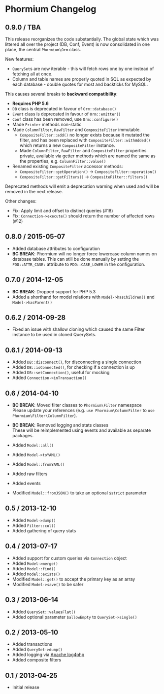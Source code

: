 Phormium Changelog
==================

0.9.0 / TBA
-----------

This release reorganizes the code substantially. The global state which was
littered all over the project (DB, Conf, Event) is now consolidated in one
place, the central `Phormium\Orm` class.

New features:

* `QuerySet`s are now iterable - this will fetch rows one by one instead of
  fetching all at once.
* Column and table names are properly quoted in SQL as expected by each
  database - double quotes for most and backticks for MySQL.

This causes several breaks to **backward compatibility**:

* **Requires PHP 5.6**
* `DB` class is deprecated in favour of `Orm::database()`
* `Event` class is deprecated in favour of `Orm::emitter()`
* `Conf` class has been removed, use `Orm::configure()`
* Made `Printer` methods non-static
* Made `ColumnFilter`, `RawFilter` and `CompositeFilter` immutable.
  * `CompositeFilter::add()` no longer exists because it mutated the filter, and
   has been replaced with `CompositeFilter::withAdded()` which returns a new
   `CompositeFilter` instance.
  * Made `ColumnFilter`, `RawFilter` and `CompositeFilter` properties private,
   available via getter methods which are named the same as the properties, e.g.
   `ColumnFilter::value()`
* Renamed existing `CompositeFilter` accessor methods:
  * `CompositeFilter::getOperation()` -> `CompositeFilter::operation()`
  * `CompositeFilter::getFilters()` -> `CompositeFilter::filters()`

Deprecated methods will emit a deprecation warning when used and will be removed
in the next release.

Other changes:

* Fix: Apply limit and offset to distinct queries (#18)
* Fix: `Connection->execute()` should return the number of affected rows (#12)

0.8.0 / 2015-05-07
------------------

* Added database attributes to configuration
* **BC BREAK**: Phormium will no longer force lowercase column names on
  database tables. This can still be done manually by setting the
  `PDO::ATTR_CASE:` attribute to `PDO::CASE_LOWER` in the configuration.

0.7.0 / 2014-12-05
------------------

* **BC BREAK**: Dropped support for PHP 5.3
* Added a shorthand for model relations with `Model->hasChildren()` and
  `Model->hasParent()`

0.6.2 / 2014-09-28
------------------

* Fixed an issue with shallow cloning which caused the same Filter instance to
  be used in cloned QuerySets.

0.6.1 / 2014-09-13
------------------

* Added `DB::disconnect()`, for disconnecting a single connection
* Added `DB::isConnected()`, for checking if a connection is up
* Added `DB::setConnection()`, useful for mocking
* Added `Connection->inTransaction()`

0.6 / 2014-04-10
----------------

* **BC BREAK**: Moved filter classes to `Phormium\Filter` namespace<br />
  Please update your references (e.g. `use Phormium\ColumnFilter` to
  `use Phormium\Filter\ColumnFilter`).
* **BC BREAK**: Removed logging and stats classes<br />
  These will be reimplemented using events and available as separate packages.
* Added `Model::all()`
* Added `Model->toYAML()`
* Added `Model::fromYAML()`
* Added raw filters
* Added events

* Modified `Model::fromJSON()` to take an optional `$strict` parameter

0.5 / 2013-12-10
----------------

* Added `Model->dump()`
* Added `Filter::col()`
* Added gathering of query stats

0.4 / 2013-07-17
----------------

* Added support for custom queries via `Connection` object
* Added `Model->merge()`
* Added `Model::find()`
* Added `Model::exists()`
* Modified `Model::get()` to accept the primary key as an array
* Modified `Model->save()` to be safer

0.3 / 2013-06-14
----------------

* Added `QuerySet::valuesFlat()`
* Added optional parameter `$allowEmpty` to `QuerySet->single()`

0.2 / 2013-05-10
----------------

* Added transactions
* Added `QuerySet->dump()`
* Added logging via [Apache log4php](http://logging.apache.org/log4php/)
* Added composite filters

0.1 / 2013-04-25
----------------

* Initial release
